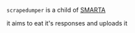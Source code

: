 `scrapedumper` is a child of [SMARTA](https://github.com/trillnye/smarta-api)

it aims to eat it's responses and uploads it
